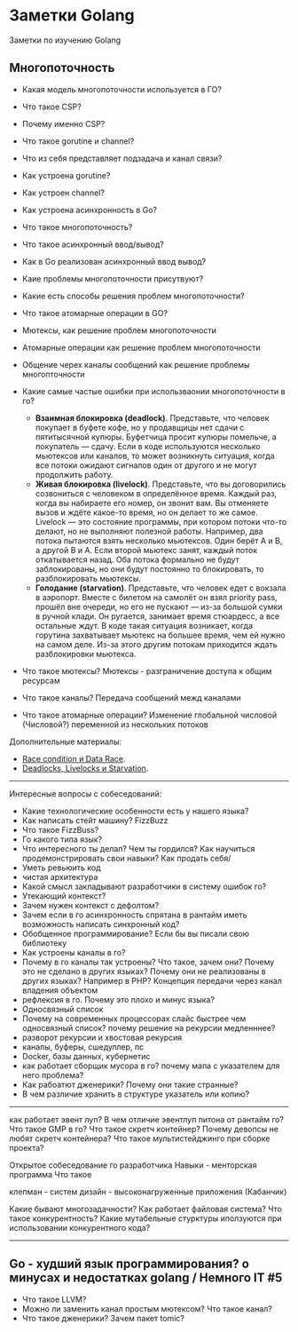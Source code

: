 # Заметки Golang

Заметки по изучению Golang

## Многопоточность
- Какая модель многопоточности используется в ГО?
- Что такое CSP?
- Почему именно CSP?
- Что такое gorutine и channel?
- Что из себя представляет подзадача и канал связи? 
- Как устроена gorutine?
- Как устроен channel?
- Как устроена асинхронность в Go?
- Что такое многопоточность?
- Что такое асинхронный ввод/вывод?
- Как в Go реализован асинхронный ввод вывод?
- Каие проблемы многопоточности присутвуют?
- Какие есть способы решения проблем многопоточности?
- Что такое атомарные операции в GO?
- Мютексы, как решение проблем многопоточности
- Атомарные операции как решение проблем многопоточности
- Общение черех каналы сообщений как решение проблемы многопточности
- Какие самые частые ошибки при использваонии многопоточности в го?
	-  **Взаимная блокировка (deadlock)**. Представьте, что человек покупает в буфете кофе, но у продавщицы нет сдачи с пятитысячной купюры. Буфетчица просит купюры помельче, а покупатель — сдачу. Если в коде используются несколько мьютексов или каналов, то может возникнуть ситуация, когда все потоки ожидают сигналов один от другого и не могут продолжить работу.
	-  **Живая блокировка (livelock)**. Представьте, что вы договорились созвониться с человеком в определённое время. Каждый раз, когда вы набираете его номер, он звонит вам. Вы отменяете вызов и ждёте какое-то время, но он делает то же самое. Livelock — это cостояние программы, при котором потоки что-то делают, но не выполняют полезной работы. Например, два потока пытаются взять несколько мьютексов. Один берёт А и B, а другой B и A. Если второй мьютекс занят, каждый поток откатывается назад. Оба потока формально не будут заблокированы, но они будут постоянно то блокировать, то разблокировать мьютексы.
	-  **Голодание (starvation)**. Представьте, что человек едет с вокзала в аэропорт. Вместе с билетом на самолёт он взял priority pass, прошёл вне очереди, но его не пускают — из-за большой сумки в ручной клади. Он ругается, занимает время стюардесс, а все остальные ждут. В коде такая ситуация возникает, когда горутина захватывает мьютекс на большее время, чем ей нужно на самом деле. Из-за этого другим потокам приходится ждать разблокировки мьютекса.

- Что такое мютексы?
Мютексы - разграничение доступа к общим ресурсам
- Что такое каналы?
Передача сообщений межд каналами 
- Что такое атомарные операции?
Изменение глобальной числовой (Числовой?) переменной из нескольких потоков

Дополнительные материалы:
-   [Race condition и Data Race](https://medium.com/german-gorelkin/race-8936927dba20).
-   [Deadlocks, Livelocks и Starvation](https://medium.com/german-gorelkin/deadlocks-livelocks-starvation-ccd22d06f3ae).

---

Интересные вопросы с собеседований:
- Какие технологические особенности есть у нашего языка?
- Как написать стейт машину? FizzBuzz
- Что такое FizzBuss?
- Го какого типа язык?
- Что интересного ты делал? Чем ты гордился? Как научиться продемонстрировать свои навыки? Как продать себя/
- Уметь ревьюить код
- чистая архитектура
- Какой смысл закладывают разработчики в систему ошибок го?
- Утекающий контекст?
- Зачем нужен контекст с дефолтом? 
- Зачем если в го асинхронность спрятана в рантайм иметь возможность написать синхронный код?
- Обобщенное программирование? Если бы вы писали свою библиотеку
- Как устроены каналы в го?
- Почему в го каналы так устроены? Что такое, зачем они? Почему это не сделано в других языках? Почему они не реализованы в других языках? Например в PHP? Концепция передачи через канал владения объектом
- рефлексия в го. Почему это плохо и минус языка?
- Односвязный список
- Почему на современных процессорах слайс быстрее чем односвязный список? почему решение на рекурсии медленннее?
- разворот рекурсии и хвостовая рекурсия
- каналы, буферы, сшедуллер, пс
- Docker, базы данных, кубернетис 
- как работает сборщик мусора в го? почему мапа с указателем для него проблема?
- Как рабоатют дженерики? Почему они такие странные?
- В чем различие хранить в структуре указатель или копию?

---

как работает эвент луп?
В чем отличие эвентлуп питона от рантайм го?
Что такое GMP в го?
Что такое скретч контейнер?
Почему девопсы не любят скретч контейнера?
Что такое мультистейджинго при сборке проекта?

Открытое собеседование го разработчика Навыки - менторская программа 
Что такое 

клепман - систем дизайн - высоконагруженные приложения (Кабанчик)

Какие бывают многозадачности?
Как работает файловая система?
Что такое конкурентность?
Какие мутабельные стурктуры иползуются при использовании конкурентного кода?

---
## Go - худший язык программирования? о минусах и недостатках golang / Немного IT #5 
- Что такое LLVM?
- Можно ли заменить канал простым мютексом? Что такое канал?
- Что такое дженерики? Зачем пакет tomic?
